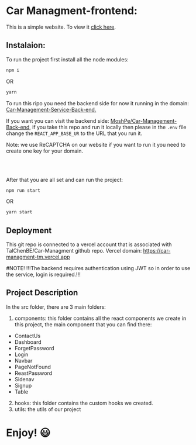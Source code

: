 # Car Managment-frontend:

This is a simple website. To view it [click here](https://car-managment-tm.vercel.app/).

## Instalaion:

To run the project first install all the node modules:

```bash
npm i
```

OR

```bash
yarn
```

To run this ripo you need the backend  side for now it running in the domain: [Car-Management-Service-Back-end.](https://car-management-back-end.vercel.app/api/)

If you want you can visit the backend side: [MoshPe/Car-Management-Back-end](https://github.com/MoshPe/Car-Management-Back-end), if you take this repo and run it locally then please in the `.env` file change the `REACT_APP_BASE_UR` to the URL that you run it.

Note: we use ReCAPTCHA on our website if you want to run it you need to create one key for your domain.

<br/>
<br/>

After that you are all set and can run the project:

```bash
npm run start
```

OR

```bash
yarn start
```

## Deployment

This git repo is connected to a vercel account that is associated with TalChenBE/Car-Managment github repo. Vercel domain: https://car-managment-tm.vercel.app

#NOTE! !!!The backend requires authentication using JWT so in order to use the service, login is required.!!!

## Project Description

In the src folder, there are 3 main folders:

1. components: this folder contains all the react components we create in this project, the main component that you can find there:

- ContactUs
- Dashboard
- ForgetPassword
- Login
- Navbar
- PageNotFound
- ReastPassword
- Sidenav
- Signup
- Table

2. hooks: this folder contains the custom hooks we created.
3. utils: the utils of our project


# Enjoy! 😃
